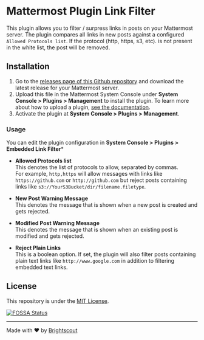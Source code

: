 # Mattermost Plugin Link Filter

This plugin allows you to filter / surpress links in posts on your Mattermost server. The plugin compares all links in new posts against a configured `Allowed Protocols list`. If the protocol (http, https, s3, etc). is not present in the white list, the post will be removed.

## Installation

1. Go to the [releases page of this Github repository](https://github.com/Brightscout/mattermost-plugin-link-filter/releases) and download the latest release for your Mattermost server.
2. Upload this file in the Mattermost System Console under **System Console > Plugins > Management** to install the plugin. To learn more about how to upload a plugin, [see the documentation](https://docs.mattermost.com/administration/plugins.html#plugin-uploads).
3. Activate the plugin at **System Console > Plugins > Management**.


### Usage

You can edit the plugin configuration in **System Console > Plugins > Embedded Link Filter***
* **Allowed Protocols list**<br>
  This denotes the list of protocols to allow, separated by commas.<br/>
 For example, `http,https` will allow messages with links like `https://github.com` or `http://github.com` but reject posts containing links like `s3://YourS3Bucket/dir/filename.filetype`.

* **New Post Warning Message**<br>
  This denotes the message that is shown when a new post is created and gets rejected.

* **Modified Post Warning Message**<br>
  This denotes the message that is shown when an existing post is modified and gets rejected.

* **Reject Plain Links**<br>
  This is a boolean option. If set, the plugin will also filter posts containing plain text links like `http://www.google.com` in addition to filtering embedded text links.

## License

This repository is under the [MIT License](https://github.com/Brightscout/mattermost-plugin-link-filter/blob/main/LICENSE).

[![FOSSA Status](https://app.fossa.com/api/projects/git%2Bgithub.com%2FBrightscout%2Fmattermost-plugin-link-filter.svg?type=large)](https://app.fossa.com/projects/git%2Bgithub.com%2FBrightscout%2Fmattermost-plugin-link-filter?ref=badge_large)


---

Made with &#9829; by [Brightscout](http://www.brightscout.com)
